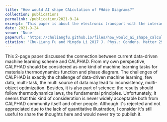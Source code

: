 ```yaml
---
title: "How would AI shape CALculation of PHAse Diagrams?"
collection: publications
permalink: /publication/2021-9-24
excerpt: 'This paper is about the electronic transport with the interacting dislon, which is the quantization of dislocations.'
date: 2021-9-24
venue: 'None'
paperurl: 'https://chuliangfu.github.io/files/how_would_ai_shape_calculation.pdf'
citation: 'Chu-Liang Fu and Mingda Li 2017 J. Phys.: Condens. Matter 29 325702'
---
```






This 2-page paper discussed the connection between current data-driven machine learning scheme and CALPHAD. From my own perspective, CALPHAD should be considered as one kind of machine learning tasks for materials thermodynamics function and phase diagram. The challenges of CALPHAD is exactly the challenge of data-driven machine learning, few data, multi-task, the multi source of data may lead to inconsistency, multi-object optimization. Besides, it is also part of science: the results should follow thermodynamics laws, the fundamental principles. Unfortunately, it seems that this kind of consideration is never widely acceptable both from CALPHAD community itself and other people. Although it's rejected and not appreciated due to the lack of quantitative illustration, I consider it's still useful to share the thoughts here and would never try to publish it.
